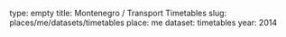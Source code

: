 type: empty
title: Montenegro / Transport Timetables
slug: places/me/datasets/timetables
place: me
dataset: timetables
year: 2014
